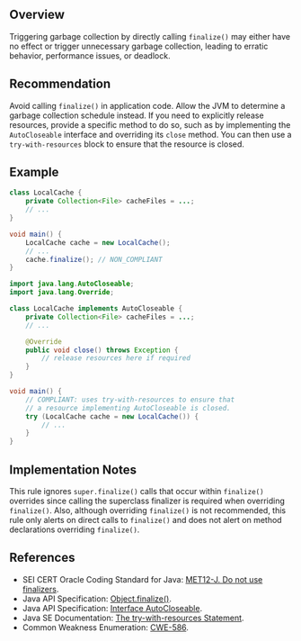 ## Overview

Triggering garbage collection by directly calling `finalize()` may either have no effect or trigger unnecessary garbage collection, leading to erratic behavior, performance issues, or deadlock.

## Recommendation

Avoid calling `finalize()` in application code. Allow the JVM to determine a garbage collection schedule instead. If you need to explicitly release resources, provide a specific method to do so, such as by implementing the `AutoCloseable` interface and overriding its `close` method. You can then use a `try-with-resources` block to ensure that the resource is closed.

## Example

```java
class LocalCache {
    private Collection<File> cacheFiles = ...;
    // ...
}

void main() {
    LocalCache cache = new LocalCache();
    // ...
    cache.finalize(); // NON_COMPLIANT
}
```

```java
import java.lang.AutoCloseable;
import java.lang.Override;

class LocalCache implements AutoCloseable {
    private Collection<File> cacheFiles = ...;
    // ...

    @Override
    public void close() throws Exception {
        // release resources here if required
    }
}

void main() {
    // COMPLIANT: uses try-with-resources to ensure that
    // a resource implementing AutoCloseable is closed.
    try (LocalCache cache = new LocalCache()) {
        // ...
    }
}
```

## Implementation Notes

This rule ignores `super.finalize()` calls that occur within `finalize()` overrides since calling the superclass finalizer is required when overriding `finalize()`. Also, although overriding `finalize()` is not recommended, this rule only alerts on direct calls to `finalize()` and does not alert on method declarations overriding `finalize()`.

## References

- SEI CERT Oracle Coding Standard for Java: [MET12-J. Do not use finalizers](https://wiki.sei.cmu.edu/confluence/display/java/MET12-J.+Do+not+use+finalizers).
- Java API Specification: [Object.finalize()](https://docs.oracle.com/javase/10/docs/api/java/lang/Object.html#finalize()).
- Java API Specification: [Interface AutoCloseable](https://docs.oracle.com/javase/10/docs/api/java/lang/AutoCloseable.html).
- Java SE Documentation: [The try-with-resources Statement](https://docs.oracle.com/javase/tutorial/essential/exceptions/tryResourceClose.html).
- Common Weakness Enumeration: [CWE-586](https://cwe.mitre.org/data/definitions/586).

